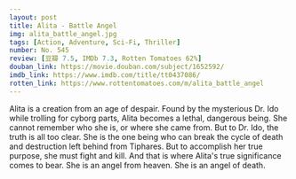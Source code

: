 ```yaml
---
layout: post 
title: Alita - Battle Angel
img: alita_battle_angel.jpg
tags: [Action, Adventure, Sci-Fi, Thriller]
number: No. 545
review: [豆瓣 7.5, IMDb 7.3, Rotten Tomatoes 62%]
douban_link: https://movie.douban.com/subject/1652592/
imdb_link: https://www.imdb.com/title/tt0437086/
rotten_link: https://www.rottentomatoes.com/m/alita_battle_angel
---
```


Alita is a creation from an age of despair. Found by the mysterious Dr. Ido while trolling for cyborg parts, Alita becomes a lethal, dangerous being. She cannot remember who she is, or where she came from. But to Dr. Ido, the truth is all too clear. She is the one being who can break the cycle of death and destruction left behind from Tiphares. But to accomplish her true purpose, she must fight and kill. And that is where Alita's true significance comes to bear. She is an angel from heaven. She is an angel of death.